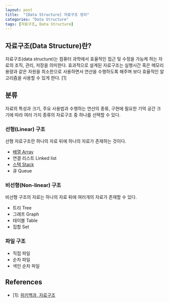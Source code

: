 ```yaml
--- 
layout: post
title:  "[Data Structure] 자료구조 정리"
categories: "Data Structure"
tags: [자료구조, Data Structure]
---
```


## 자료구조(Data Structure)란?

자료구조(data structure)는 컴퓨터 과학에서 효율적인 접근 및 수정을 가능케 하는 자료의 조직, 관리, 저장을 의미한다. 효과적으로 설계된 자료구조는 실행시간 혹은 메모리 용량과 같은 자원을 최소한으로 사용하면서 연산을 수행하도록 해주며 보다 효율적인 알고리즘을 사용할 수 있게 한다. [1]

## 분류

자료의 특성과 크기, 주요 사용법과 수행하는 연산의 종류, 구현에 필요한 기억 공간 크기에 따라 여러 가지 종류의 자료구조 중 하나를 선택할 수 있다.

### 선형(Linear) 구조



선형 자료구조란 하나의 자료 뒤에 하나의 자료가 존재하는 것이다.

- [배열 Array](https://woohyunkwon.github.io/data/structure/2022/01/04/Array.html)
- 연결 리스트 Linked list
- [스택 Stack](https://woohyunkwon.github.io/data/structure/2022/01/01/Stack.html)
- 큐 Queue

### 비선형(Non-linear) 구조

비선형 구조의 자료는 하나의 자료 뒤에 여러개의 자료가 존재할 수 있다.

- 트리 Tree
- 그래프 Graph
- 테이블 Table
- 집합 Set

### 파일 구조

- 직접 파일
- 순차 파일
- 색인 순차 파일

## References

- [1]: [위키백과, 자료구조](https://ko.wikipedia.org/wiki/%EC%9E%90%EB%A3%8C_%EA%B5%AC%EC%A1%B0)